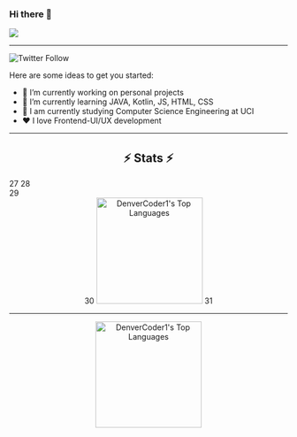 ### Hi there 👋

<!--
**eismerelnps/eismerelnps** is a ✨ _special_ ✨ repository because its `README.md` (this file) appears on your GitHub profile.

Here are some ideas to get you started:

 
-->

<a href="https://git.io/typing-svg">
    <img src="https://readme-typing-svg.herokuapp.com/?lines=Hey+There!+👋;I'm+Eismer+Lobaina....;Nice+to+meet+you...;Wish+the+best+for+you+today...!&center=true&size=25">
  </a>

---

![Twitter Follow](https://img.shields.io/twitter/follow/eismerlobaina?color=1DA1FE&logo=Twitter&style=flat-square)

Here are some ideas to get you started: 

- 🔭 I’m currently working on personal projects
- 🌱 I’m currently learning JAVA, Kotlin, JS, HTML, CSS
- 👯 I am currently studying Computer Science Engineering at UCI
- :heart: I love Frontend-UI/UX development


---
<h2 align="center">⚡ Stats ⚡</h2>
27
  </div>
28
  <br>
29
  <div align=center>
30
    <a href="https://github.com/eismerelnps/github-readme-stats"><img alt="DenverCoder1's Top Languages" src="https://github-readme-stats.vercel.app/api/top-langs/?username=eismerelnps&langs_count=8&layout=compact&theme=react&hide_border=true&bg_color=1F222E&title_color=F85D7F&icon_color=F8D866&hide=Jupyter%20Notebook" height="192px"/></a>
31
    </a>


---

<a href="https://github.com/eismerelnps/github-readme-stats"><img alt="DenverCoder1's Top Languages" src="https://github-readme-stats.vercel.app/api/top-langs/?username=eismerelnps&langs_count=8&layout=compact&theme=react&hide_border=true&bg_color=1F222E&title_color=F85D7F&icon_color=F8D866&hide=Jupyter%20Notebook" height="192px"/></a>


